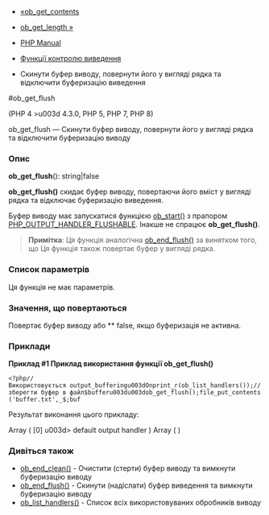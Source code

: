 - [«ob_get_contents](function.ob-get-contents.md)
- [ob_get_length »](function.ob-get-length.md)

- [PHP Manual](index.md)
- [Функції контролю виведення](ref.outcontrol.md)
- Скинути буфер виводу, повернути його у вигляді рядка та відключити
буферизацію виведення

#ob_get_flush

(PHP 4 \>u003d 4.3.0, PHP 5, PHP 7, PHP 8)

ob_get_flush — Скинути буфер виводу, повернути його у вигляді рядка та
відключити буферизацію виводу

### Опис

**ob_get_flush**(): string\|false

**ob_get_flush()** скидає буфер виводу, повертаючи його вміст у
вигляді рядка та відключає буферизацію виведення.

Буфер виводу має запускатися функцією
[ob_start()](function.ob-start.md) з прапором
[PHP_OUTPUT_HANDLER_FLUSHABLE](outcontrol.constants.md#constant.php-output-handler-flushable).
Інакше не спрацює **ob_get_flush()**.

> **Примітка**: Ця функція аналогічна
> [ob_end_flush()](function.ob-end-flush.md) за винятком того, що
> Ця функція також повертає буфер у вигляді рядка.

### Список параметрів

Ця функція не має параметрів.

### Значення, що повертаються

Повертає буфер виводу або ** false, якщо буферизація не активна.

### Приклади

**Приклад #1 Приклад використання функції **ob_get_flush()****

` <?php//Використовується output_bufferingu003dOnprint_r(ob_list_handlers());//зберегти буфер в файл$bufferu003du003dob_get_flush();file_put_contents('buffer.txt',_$;buf `

Результат виконання цього прикладу:

Array
(
[0] u003d> default output handler
)
Array
(
)

### Дивіться також

- [ob_end_clean()](function.ob-end-clean.md) - Очистити (стерти)
буфер виводу та вимкнути буферизацію виводу
- [ob_end_flush()](function.ob-end-flush.md) - Скинути (надіслати)
буфер виведення та вимкнути буферизацію виводу
- [ob_list_handlers()](function.ob-list-handlers.md) - Список всіх
використовуваних обробників виводу
